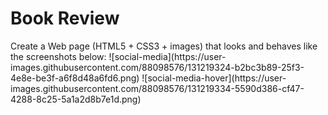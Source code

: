<h1>Book Review</h1>
Create a Web page (HTML5 + CSS3 + images) that looks and behaves like the screenshots below: 
![social-media](https://user-images.githubusercontent.com/88098576/131219324-b2bc3b89-25f3-4e8e-be3f-a6f8d48a6fd6.png)
![social-media-hover](https://user-images.githubusercontent.com/88098576/131219334-5590d386-cf47-4288-8c25-5a1a2d8b7e1d.png)


